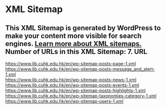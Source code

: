 # XML Sitemap
This XML Sitemap is generated by WordPress to make your content more visible for search engines.
[Learn more about XML sitemaps.](https://www.sitemaps.org/)
Number of URLs in this XML Sitemap: 7.
URL  
---  
<https://www.lib.cuhk.edu.hk/en/wp-sitemap-posts-page-1.xml>  
<https://www.lib.cuhk.edu.hk/en/wp-sitemap-posts-message_and_alert-1.xml>  
<https://www.lib.cuhk.edu.hk/en/wp-sitemap-posts-news-1.xml>  
<https://www.lib.cuhk.edu.hk/en/wp-sitemap-posts-events-1.xml>  
<https://www.lib.cuhk.edu.hk/en/wp-sitemap-posts-highlights-1.xml>  
<https://www.lib.cuhk.edu.hk/en/wp-sitemap-taxonomies-category-1.xml>  
<https://www.lib.cuhk.edu.hk/en/wp-sitemap-users-1.xml>
